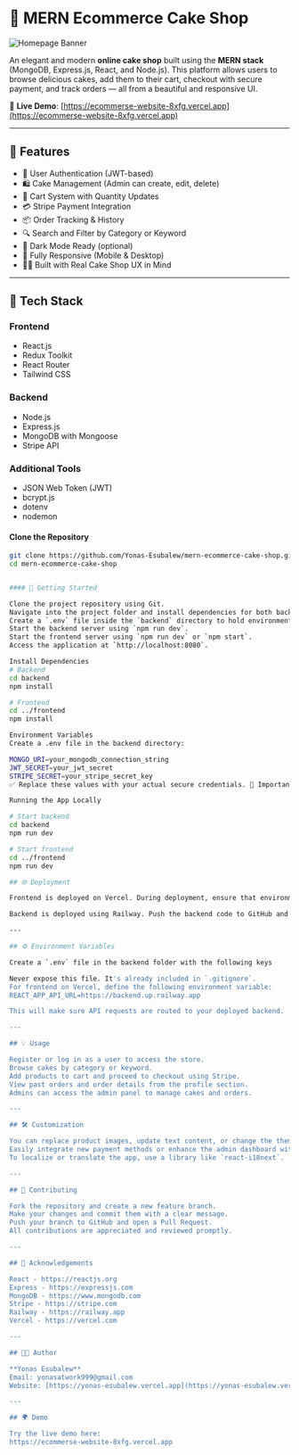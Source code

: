 
# 🎂 MERN Ecommerce Cake Shop

![Homepage Banner](https://ecommerse-website-8xfg.vercel.app/homepage-banner.jpg) <!-- Replace with your real banner image if available -->

An elegant and modern **online cake shop** built using the **MERN stack** (MongoDB, Express.js, React, and Node.js). This platform allows users to browse delicious cakes, add them to their cart, checkout with secure payment, and track orders — all from a beautiful and responsive UI.

🔗 **Live Demo**: [https://ecommerse-website-8xfg.vercel.app](https://ecommerse-website-8xfg.vercel.app)

---

## 🚀 Features

- 🔐 User Authentication (JWT-based)
- 🛍️ Cake Management (Admin can create, edit, delete)
- 🛒 Cart System with Quantity Updates
- 💳 Stripe Payment Integration
- 📦 Order Tracking & History
- 🔍 Search and Filter by Category or Keyword
- 🌙 Dark Mode Ready (optional)
- 📱 Fully Responsive (Mobile & Desktop)
- 🧑‍🍳 Built with Real Cake Shop UX in Mind

---

## 🧰 Tech Stack

### Frontend
- React.js
- Redux Toolkit
- React Router
- Tailwind CSS 

### Backend
- Node.js
- Express.js
- MongoDB with Mongoose
- Stripe API

### Additional Tools
- JSON Web Token (JWT)
- bcrypt.js
- dotenv
- nodemon

#### Clone the Repository

```bash
git clone https://github.com/Yonas-Esubalew/mern-ecommerce-cake-shop.git
cd mern-ecommerce-cake-shop


#### 🚀 Getting Started

Clone the project repository using Git.  
Navigate into the project folder and install dependencies for both backend and frontend using `npm install`.  
Create a `.env` file inside the `backend` directory to hold environment variables including your MongoDB URI, JWT secret, and Stripe secret.  
Start the backend server using `npm run dev`.  
Start the frontend server using `npm run dev` or `npm start`.  
Access the application at `http://localhost:8080`.

Install Dependencies
# Backend
cd backend
npm install

# Frontend
cd ../frontend
npm install

Environment Variables
Create a .env file in the backend directory:

MONGO_URI=your_mongodb_connection_string
JWT_SECRET=your_jwt_secret
STRIPE_SECRET=your_stripe_secret_key
✅ Replace these values with your actual secure credentials. 🔐 Important: Do NOT commit .env to GitHub — it’s in .gitignore for security.

Running the App Locally

# Start backend
cd backend
npm run dev

# Start frontend
cd ../frontend
npm run dev

## 🌐 Deployment

Frontend is deployed on Vercel. During deployment, ensure that environment variables are added with a `CRA_` prefix (e.g., `REACT_APP_API_URL`) to work properly with Vite or Create React App.

Backend is deployed using Railway. Push the backend code to GitHub and connect it with Railway. Set environment variables such as `MONGO_URI`, `JWT_SECRET`, and `STRIPE_SECRET` in the Railway dashboard. Railway auto-detects and deploys Node.js apps. Ensure the backend has the correct start script like `"start": "node server.js"`.

---

## ⚙️ Environment Variables

Create a `.env` file in the backend folder with the following keys

Never expose this file. It's already included in `.gitignore`.
For frontend on Vercel, define the following environment variable:
REACT_APP_API_URL=https://backend.up.railway.app

This will make sure API requests are routed to your deployed backend.

---

## 💡 Usage

Register or log in as a user to access the store.  
Browse cakes by category or keyword.  
Add products to cart and proceed to checkout using Stripe.  
View past orders and order details from the profile section.  
Admins can access the admin panel to manage cakes and orders.

---

## 🛠 Customization

You can replace product images, update text content, or change the theme using Tailwind utility classes.  
Easily integrate new payment methods or enhance the admin dashboard with analytics.  
To localize or translate the app, use a library like `react-i18next`.

---

## 🤝 Contributing

Fork the repository and create a new feature branch.  
Make your changes and commit them with a clear message.  
Push your branch to GitHub and open a Pull Request.  
All contributions are appreciated and reviewed promptly.

---

## 📢 Acknowledgements

React - https://reactjs.org  
Express - https://expressjs.com  
MongoDB - https://www.mongodb.com  
Stripe - https://stripe.com  
Railway - https://railway.app  
Vercel - https://vercel.com

---

## 👨‍💻 Author

**Yonas Esubalew**  
Email: yonasatwork999@gmail.com  
Website: [https://yonas-esubalew.vercel.app](https://yonas-esubalew.vercel.app)

---

## 🌍 Demo

Try the live demo here:  
https://ecommerse-website-8xfg.vercel.app
